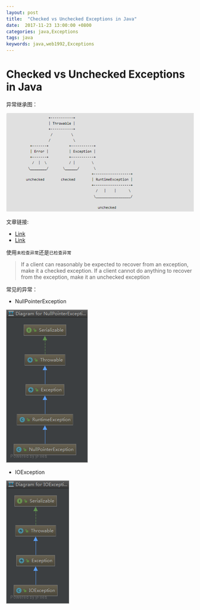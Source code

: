 ```yaml
---
layout: post
title:  "Checked vs Unchecked Exceptions in Java"
date:  2017-11-23 13:00:00 +0800
categories: java,Exceptions
tags: java
keywords: java,web1992,Exceptions
---
```


# Checked vs Unchecked Exceptions in Java

异常继承图：

![](/blog_imasges/java-exception.png)

文章链接:

- [Link](http://www.geeksforgeeks.org/checked-vs-unchecked-exceptions-in-java/)
- [Link](https://docs.oracle.com/javase/tutorial/essential/exceptions/runtime.html)

使用`未检查异常`还是`已检查异常`

> If a client can reasonably be expected to recover from an exception, make it a checked exception. If a client cannot do anything to recover from the exception, make it an unchecked exception

常见的异常：

- NullPointerException

![](/blog_imasges/null-point-excepiton.png)

- IOException

![](/blog_imasges/io-exception.png)
